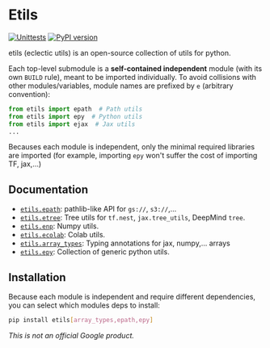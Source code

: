 # Etils

[![Unittests](https://github.com/google/etils/actions/workflows/pytest.yml/badge.svg)](https://github.com/google/etils/actions/workflows/pytest.yml)
[![PyPI version](https://badge.fury.io/py/etils.svg)](https://badge.fury.io/py/etils)

etils (eclectic utils) is an open-source collection of utils for python.

Each top-level submodule is a **self-contained independent** module (with its
own `BUILD` rule), meant to be imported individually. To avoid collisions with
other modules/variables, module names are prefixed by `e` (arbitrary convention):

```python
from etils import epath  # Path utils
from etils import epy  # Python utils
from etils import ejax  # Jax utils
...
```

Becauses each module is independent, only the minimal required libraries are
imported (for example, importing `epy` won't suffer the cost of importing TF,
jax,...)

## Documentation

* [`etils.epath`](https://github.com/google/etils/tree/main/etils/epath): pathlib-like API for `gs://`, `s3://`,...
* [`etils.etree`](https://github.com/google/etils/tree/main/etils/etree): Tree utils for `tf.nest`, `jax.tree_utils`, DeepMind `tree`.
* [`etils.enp`](https://github.com/google/etils/tree/main/etils/enp): Numpy utils.
* [`etils.ecolab`](https://github.com/google/etils/tree/main/etils/ecolab): Colab utils.
* [`etils.array_types`](https://github.com/google/etils/tree/main/etils/array_types): Typing annotations for jax, numpy,... arrays
* [`etils.epy`](https://github.com/google/etils/tree/main/etils/epy): Collection of generic python utils.

## Installation

Because each module is independent and require different dependencies, you
can select which modules deps to install:

```sh
pip install etils[array_types,epath,epy]
```

*This is not an official Google product.*
